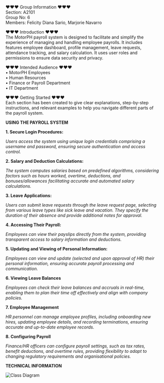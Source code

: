 ♥♥♥ Group Information ♥♥♥                                                                                                                                  
Section: A2101                                                                                                                     
Group No:  6                                                                                                                      
Members: Felicity Diana Sario, Marjorie Navarro                                                                                       






♥♥♥ Introduction ♥♥♥                                                                                                                                                                                                                                                                           
The MotorPH payroll system  is designed to facilitate and simplify the experience of managing and handling employee payrolls. 
It includes features  employee dashboard, profile management, leave requests, attendance  tracking, and salary calculation.
It uses user roles and permissions to ensure data security and privacy.

♥♥♥ Intended Audience ♥♥♥                                                                                                                                                                                                                                                        
• MotorPH Employees                                                                                                                                                                                                                                                               
• Human Resources                                                                                                                                                                                                                                                                 
• Finance or Payroll Department                                                                                                                                                                                                                                                     
• IT Department                                                                                                                                                                                                                                                                  
                                                                                                                                                                                                                                                                                  
 ♥♥♥ Getting Started ♥♥♥  
Each section has been created to give clear explanations, step-by-step instructions, and relevant examples to help you navigate different parts of the payroll system. 


**USING THE PAYROLL SYSTEM**

**1. Secure Login Procedures:**
   
   *Users access the system using unique login credentials comprising a username and password, ensuring secure authentication and access control.*

**2. Salary and Deduction Calculations:**
   
   *The system computes salaries based on predefined algorithms, considering factors such as hours worked, overtime, deductions, and bonuses/allowances facilitating accurate and automated salary calculations.*

**3. Leave Applications:**
   
   *Users can submit leave requests through the leave request page, selecting from various leave types like sick leave and vacation. They specify the duration of their absence and provide additional notes for approval.*

**4. Accessing Their Payroll:**
   
   *Employees can view their payslips directly from the system, providing transparent access to salary information and deductions.*

**5. Updating and Viewing of Personal Information:**

   *Employees can view and update (selected and upon approval of HR) their personal information, ensuring accurate payroll processing and communication.*

**6. Viewing Leave Balances**

   *Employees can check their leave balances and accruals in real-time, enabling them to plan their time off effectively and align with company policies.*

**7. Employee Management**

   *HR personnel can manage employee profiles, including onboarding new hires, updating employee details, and recording terminations, ensuring accurate and up-to-date employee records.*

**8. Configuring Payroll**

   *Finance/HR officers can configure payroll settings, such as tax rates, benefit deductions, and overtime rules, providing flexibility to adapt to changing regulatory requirements and organisational policies.*


**TECHNICAL INFORMATION**

![Class Diagram](file:///C:/Users/fdsar/Downloads/Group%206%20__%20Flow%20Diagram,Schema%20&%20ERD%20for%20MotorPH%20Payroll%20System-Schema%20Diagram.webp)
